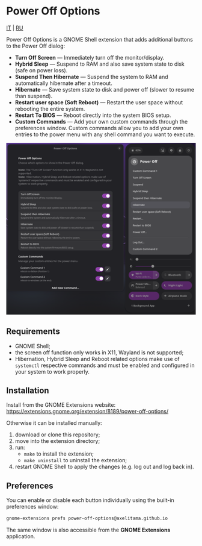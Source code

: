 # Power Off Options

[IT](READMEs/README_it.md) | [RU](READMEs/README_ru.md)

Power Off Options is a GNOME Shell extension that adds additional buttons to the Power Off dialog:

- **Turn Off Screen** — Immediately turn off the monitor/display.
- **Hybrid Sleep** — Suspend to RAM and also save system state to disk (safe on power loss).
- **Suspend Then Hibernate** — Suspend the system to RAM and automatically hibernate after a timeout.
- **Hibernate** — Save system state to disk and power off (slower to resume than suspend).
- **Restart user space (Soft Reboot)** — Restart the user space without rebooting the entire system.
- **Restart To BIOS** — Reboot directly into the system BIOS setup.
- **Custom Commands** — Add your own custom commands through the preferences window. Custom commands allow you to add your own entries to the power menu with any shell command you want to execute.

<p align="center">
  <img src="resources/en1.png" alt="screenshot1"/>
</p>

## Requirements

- GNOME Shell;
- the screen off function only works in X11, Wayland is not supported;
- Hibernation, Hybrid Sleep and Reboot related options make use of `systemctl` respective commands and must be enabled and configured in your system to work properly.

## Installation

Install from the GNOME Extensions website:  
<https://extensions.gnome.org/extension/8189/power-off-options/> 

Otherwise it can be installed manually:

1. download or clone this repository;
2. move into the extension directory;
3. run:
    - `make` to install the extension;
    - `make uninstall` to uninstall the extension;
4. restart GNOME Shell to apply the changes (e.g. log out and log back in).

## Preferences

You can enable or disable each button individually using the built-in preferences window:

```bash
gnome-extensions prefs power-off-options@axelitama.github.io
```

The same window is also accessible from the **GNOME Extensions** application.
